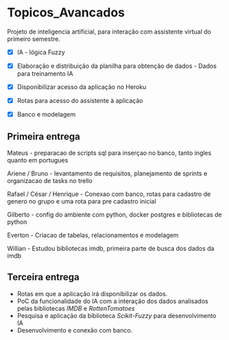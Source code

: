 # Topicos_Avancados

Projeto de inteligencia artificial, para interação com assistente virtual do primeiro semestre.

- [x] IA - lógica Fuzzy
- [x] Elaboração e distribuição da planilha para obtenção de dados - Dados para treinamento IA
- [x] Disponibilizar acesso da aplicação no Heroku
- [x] Rotas para acesso do assistente à aplicação
- [x] Banco e modelagem


## Primeira entrega

Mateus - preparacao de scripts sql para inserçao no banco, tanto ingles quanto em portugues

Ariene / Bruno - levantamento de requisitos, planejamento de sprints e organizacao de tasks no trello

Rafael / César / Henrique - Conexao com banco, rotas para cadastro de genero no grupo e uma rota para pre cadastro inicial

Gilberto - config do ambiente com python, docker postgres e bibliotecas de python

Everton - Criacao de tabelas, relacionamentos e modelagem

Willian - Estudou bibliotecas imdb, primeira parte de busca dos dados da imdb

## Terceira entrega

- Rotas em que a aplicação irá disponibilizar os dados.
- PoC da funcionalidade do IA com a interação dos dados analisados pelas bibliotecas *IMDB* e *RottenTomatoes*
- Pesquisa e aplicação da biblioteca *Scikit-Fuzzy* para desenvolvimento IA
- Desenvolvimento e conexão com banco.
